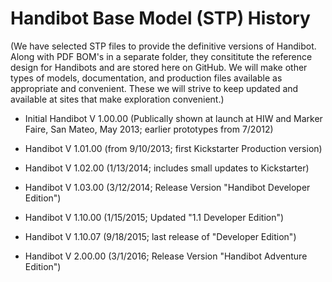 Handibot Base Model (STP) History
=================================
(We have selected STP files to provide the definitive versions of Handibot. Along with PDF BOM's in a separate folder, they consititute the reference design for Handibots and are stored here on GitHub. We will make other types of models, documentation, and production files available as appropriate and convenient. These we will strive to keep updated and available at sites that make exploration convenient.)

* Initial Handibot V 1.00.00 (Publically shown at launch at HIW and Marker Faire, San Mateo, May 2013; earlier prototypes from 7/2012)
* Handibot V 1.01.00 (from 9/10/2013; first Kickstarter Production version)
* Handibot V 1.02.00 (1/13/2014; includes small updates to Kickstarter)
* Handibot V 1.03.00 (3/12/2014; Release Version "Handibot Developer Edition")
* Handibot V 1.10.00 (1/15/2015; Updated "1.1 Developer Edition")
* Handibot V 1.10.07 (9/18/2015; last release of "Developer Edition")

* Handibot V 2.00.00 (3/1/2016; Release Version "Handibot Adventure Edition")
 
